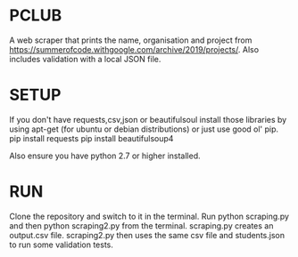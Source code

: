 # PCLUB
A web scraper that prints the name, organisation and project from https://summerofcode.withgoogle.com/archive/2019/projects/. Also includes validation with a local JSON file.

# SETUP
If you don't have requests,csv,json or beautifulsoul install those libraries by using apt-get (for ubuntu or debian distributions) or just use good ol' pip.
pip install requests
pip install beautifulsoup4

Also ensure you have python 2.7 or higher installed.

# RUN
Clone the repository and switch to it in the terminal.
Run python scraping.py and then python scraping2.py from the terminal.
scraping.py creates an output.csv file.
scraping2.py then uses the same csv file and students.json to run some validation tests.

